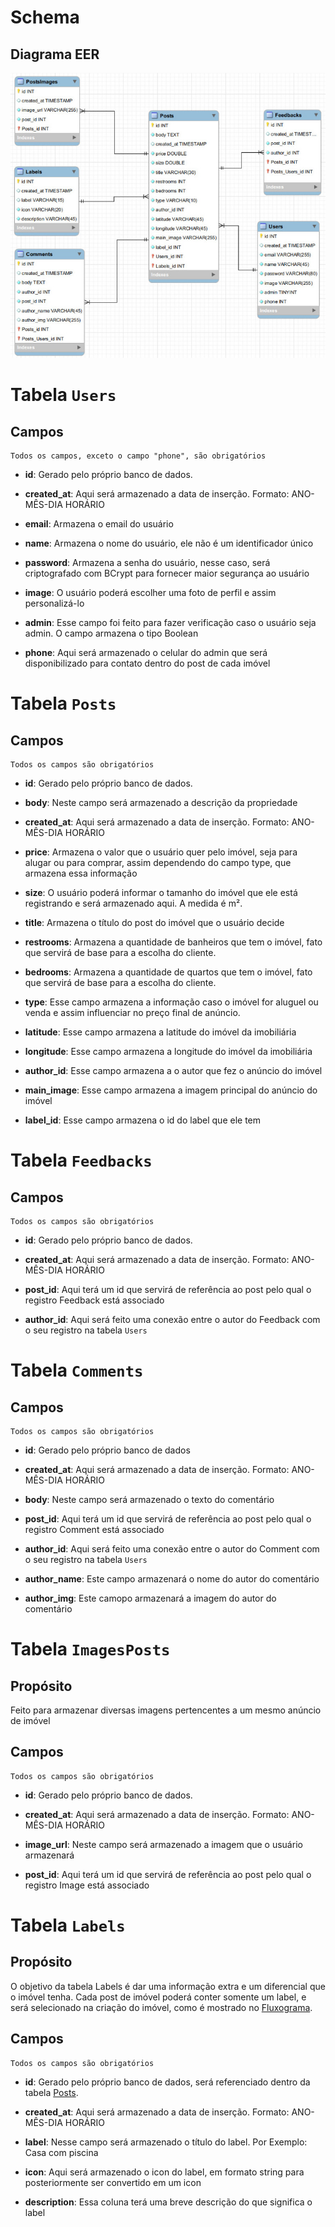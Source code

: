 # Schema

## Diagrama EER 

  ![alt text](files/Schema.jpeg)
  <br/>

# Tabela `Users`
## Campos
    Todos os campos, exceto o campo "phone", são obrigatórios

- **id**: Gerado pelo próprio banco de dados.

- **created_at**: Aqui será armazenado a data de inserção. Formato: ANO-MÊS-DIA HORÁRIO

- **email**: Armazena o email do usuário

- **name**: Armazena o nome do usuário, ele não é um identificador único

- **password**: Armazena a senha do usuário, nesse caso, será criptografado com BCrypt para fornecer maior segurança ao usuário

- **image**: O usuário poderá escolher uma foto de perfil e assim personalizá-lo

- **admin**: Esse campo foi feito para fazer verificação caso o usuário seja admin. O campo armazena o tipo Boolean

- **phone**: Aqui será armazenado o celular do admin que será disponibilizado para contato dentro do post de cada imóvel

# Tabela `Posts`
## Campos
    Todos os campos são obrigatórios

- **id**: Gerado pelo próprio banco de dados.

- **body**: Neste campo será armazenado a descrição da propriedade

- **created_at**: Aqui será armazenado a data de inserção. Formato: ANO-MÊS-DIA HORÁRIO

- **price**: Armazena o valor que o usuário quer pelo imóvel, seja para alugar ou para comprar, assim dependendo do campo type, que armazena essa informação

- **size**: O usuário poderá informar o tamanho do imóvel que ele está registrando e será armazenado aqui. A medida é m².

- **title**: Armazena o título do post do imóvel que o usuário decide

- **restrooms**: Armazena a quantidade de banheiros que tem o imóvel, fato que servirá de base para a escolha do cliente.

- **bedrooms**: Armazena a quantidade de quartos que tem o imóvel, fato que servirá de base para a escolha do cliente.

- **type**: Esse campo armazena a informação caso o imóvel for aluguel ou venda e assim influenciar no preço final de anúncio.

- **latitude**: Esse campo armazena a latitude do imóvel da imobiliária

- **longitude**: Esse campo armazena a longitude do imóvel da imobiliária

- **author_id**: Esse campo armazena a o autor que fez o anúncio do imóvel

- **main_image**: Esse campo armazena a imagem principal do anúncio do imóvel

- **label_id**: Esse campo armazena o id do label que ele tem

# Tabela `Feedbacks`
## Campos
    Todos os campos são obrigatórios

- **id**: Gerado pelo próprio banco de dados.

- **created_at**: Aqui será armazenado a data de inserção. Formato: ANO-MÊS-DIA HORÁRIO

- **post_id**: Aqui terá um id que servirá de referência ao post pelo qual o registro Feedback está associado

- **author_id**: Aqui será feito uma conexão entre o autor do Feedback com o seu registro na tabela `Users`

# Tabela `Comments`
## Campos
    Todos os campos são obrigatórios

- **id**: Gerado pelo próprio banco de dados

- **created_at**: Aqui será armazenado a data de inserção. Formato: ANO-MÊS-DIA HORÁRIO

- **body**: Neste campo será armazenado o texto do comentário

- **post_id**: Aqui terá um id que servirá de referência ao post pelo qual o registro Comment está associado

- **author_id**: Aqui será feito uma conexão entre o autor do Comment com o seu registro na tabela `Users`
  
- **author_name**: Este campo armazenará o nome do autor do comentário

- **author_img**: Este camopo armazenará a imagem do autor do comentário

# Tabela `ImagesPosts`
## Propósito
Feito para armazenar diversas imagens pertencentes a um mesmo anúncio de imóvel

## Campos
    Todos os campos são obrigatórios

- **id**: Gerado pelo próprio banco de dados.

- **created_at**: Aqui será armazenado a data de inserção. Formato: ANO-MÊS-DIA HORÁRIO

- **image_url**: Neste campo será armazenado a imagem que o usuário armazenará

- **post_id**: Aqui terá um id que servirá de referência ao post pelo qual o registro Image está associado

# Tabela `Labels`
## Propósito
O objetivo da tabela Labels é dar uma informação extra e um diferencial que o imóvel tenha. Cada post de imóvel poderá conter somente um label, e será selecionado na criação do imóvel, como é mostrado no [Fluxograma]().

## Campos
    Todos os campos são obrigatórios

- **id**: Gerado pelo próprio banco de dados, será referenciado dentro da tabela [Posts](#tabela-posts).

- **created_at**: Aqui será armazenado a data de inserção. Formato: ANO-MÊS-DIA HORÁRIO

- **label**: Nesse campo será armazenado o título do label. Por Exemplo: Casa com piscina

- **icon**: Aqui será armazenado o icon do label, em formato string para posteriormente ser convertido em um icon

- **description**: Essa coluna terá uma breve descrição do que significa o label